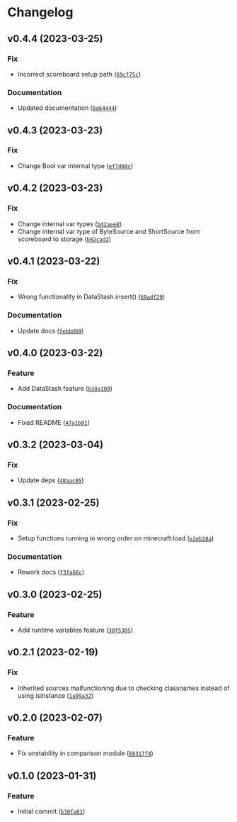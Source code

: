 # Changelog

<!--next-version-placeholder-->

## v0.4.4 (2023-03-25)
### Fix
* Incorrect scoreboard setup path ([`69cf75c`](https://github.com/reapermc/wicked-expressions/commit/69cf75c2f8f982ac32f88a96920a9578da5622b5))

### Documentation
* Updated documentation ([`0a64444`](https://github.com/reapermc/wicked-expressions/commit/0a644440583803b629ae0ef741e57509dac78e4d))

## v0.4.3 (2023-03-23)
### Fix
* Change Bool var internal type ([`ef7d00c`](https://github.com/reapermc/wicked-expressions/commit/ef7d00c5153873cd5c15556cf351081fd2ec555d))

## v0.4.2 (2023-03-23)
### Fix
* Change internal var types ([`b42aee8`](https://github.com/reapermc/wicked-expressions/commit/b42aee83fe513f863263bde75d2fd2be0276c6ba))
* Change internal var type of ByteSource and ShortSource from scoreboard to storage ([`b82cad2`](https://github.com/reapermc/wicked-expressions/commit/b82cad2db516daf731bdda654806ef1c633ca688))

## v0.4.1 (2023-03-22)
### Fix
* Wrong functionality in DataStash.insert() ([`69adf29`](https://github.com/reapermc/wicked-expressions/commit/69adf29e4584cdf564ee70f2e10bea0e9f64382d))

### Documentation
* Update docs ([`febbd69`](https://github.com/reapermc/wicked-expressions/commit/febbd69d27260cafa864ad71484fc0d1eb181a9b))

## v0.4.0 (2023-03-22)
### Feature
* Add DataStash feature ([`b38a189`](https://github.com/reapermc/wicked-expressions/commit/b38a189bf598ed89937ba068bd97b0b0e16f6eef))

### Documentation
* Fixed README ([`47a1b91`](https://github.com/reapermc/wicked-expressions/commit/47a1b910d85378b5dcea859d743544d0cec8425c))

## v0.3.2 (2023-03-04)
### Fix
* Update deps ([`48aac05`](https://github.com/reapermc/wicked-expressions/commit/48aac051ace9d148bde8c4dba32d37173310622d))

## v0.3.1 (2023-02-25)
### Fix
* Setup functions running in wrong order on minecraft:load ([`e2eb18a`](https://github.com/reapermc/wicked-expressions/commit/e2eb18af9f8efdb81a3b3671020fd1f89510f278))

### Documentation
* Rework docs ([`f3fa66c`](https://github.com/reapermc/wicked-expressions/commit/f3fa66ccaeed9dd13c4045cc3488b0f57e0bbedc))

## v0.3.0 (2023-02-25)
### Feature
* Add runtime variables feature ([`30f5305`](https://github.com/reapermc/wicked-expressions/commit/30f530517477637388c26e2f556fddc6ad8f8f68))

## v0.2.1 (2023-02-19)
### Fix
* Inherited sources malfunctioning due to checking classnames instead of using isinstance ([`1a99a32`](https://github.com/reapermc/wicked-expressions/commit/1a99a32c93af15c962064af822a4cd0a07b05935))

## v0.2.0 (2023-02-07)
### Feature
* Fix unstability in comparison module ([`68317f4`](https://github.com/reapermc/wicked-expressions/commit/68317f4eae00a71336e4aa4e8a3b5f6f29cb08ce))

## v0.1.0 (2023-01-31)
### Feature
* Initial commit ([`b38fa81`](https://github.com/reapermc/wicked-expressions/commit/b38fa810aa42bc8f344725bac9620e051c5b3760))
